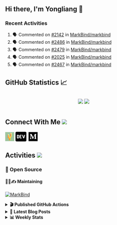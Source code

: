 ## Hi there, I'm Yongliang 👋

### Recent Activities

<!--START_SECTION:activity-->
1. 🗣 Commented on [#2142](https://github.com/MarkBind/markbind/issues/2142#issuecomment-2036729867) in [MarkBind/markbind](https://github.com/MarkBind/markbind)
2. 🗣 Commented on [#2486](https://github.com/MarkBind/markbind/pull/2486#issuecomment-2029877551) in [MarkBind/markbind](https://github.com/MarkBind/markbind)
3. 🗣 Commented on [#2479](https://github.com/MarkBind/markbind/issues/2479#issuecomment-2029841831) in [MarkBind/markbind](https://github.com/MarkBind/markbind)
4. 🗣 Commented on [#2025](https://github.com/MarkBind/markbind/issues/2025#issuecomment-2029493453) in [MarkBind/markbind](https://github.com/MarkBind/markbind)
5. 🗣 Commented on [#2467](https://github.com/MarkBind/markbind/issues/2467#issuecomment-2024159034) in [MarkBind/markbind](https://github.com/MarkBind/markbind)
<!--END_SECTION:activity-->

## GitHub Statistics :chart_with_upwards_trend:
<div align="center">
<div style="display: flex; align-items: center; justify-content: center;">

[![](https://github-readme-stats-tlylt.vercel.app/api?username=tlylt&show_icons=true&theme=tokyonight&hide_border=true&locale=en)](https://github.com/tlylt)
[![](https://github-readme-streak-stats.herokuapp.com/?user=tlylt&theme=tokyonight&hide_border=true)](https://github.com/tlylt)
</div>
</div>

## Connect With Me <img src="https://media.giphy.com/media/2wh5K5yE3ulp3xgYcG/giphy-downsized.gif" width="30">

<a href="https://www.yongliangliu.com/" target="_blank"><img align="center" src="static/site-icon.png" alt="yongliangliu.com" height="29" width="29" /></a>
<a href="https://dev.to/tlylt" target="_blank"><img align="center" src="static/dev-badge.svg" alt="dev.to/tlylt" height="35" width="35" /></a>
<a href="https://tlylt.medium.com" target="_blank"><img align="center" src="static/medium.png" alt="tlylt.medium.com" height="35" width="35" /></a>

## Activities <img src="https://media.giphy.com/media/WUlplcMpOCEmTGBtBW/giphy.gif" width="30">

### 🔭 Open Source

#### 👷‍♂️✍️ Maintaining
[![MarkBind](https://github-readme-stats-tlylt.vercel.app/api/pin/?username=markbind&repo=markbind)](https://github.com/MarkBind/markbind)

<details>
<summary> <b>🎬 Published GitHub Actions </b> </summary>

[![install-graphviz](https://github-readme-stats-tlylt.vercel.app/api/pin/?username=tlylt&repo=install-graphviz)](https://github.com/tlylt/install-graphviz)

[![reposense-action](https://github-readme-stats-tlylt.vercel.app/api/pin/?username=tlylt&repo=reposense-action)](https://github.com/tlylt/reposense-action)

[![markbin-action](https://github-readme-stats-tlylt.vercel.app/api/pin/?username=markbind&repo=markbind-action)](https://github.com/MarkBind/markbind-action)

</details>

<details>
<summary> <b>📕 Latest Blog Posts</b> </summary>

<!-- BLOG-POST-LIST:START -->
- [The 2 x 2 problem](https://yongliangliu.com/blog/2x2-problem)
- [On Keeping Task Descriptions Up to Date](https://yongliangliu.com/blog/on-keeping-task-descriptions-up-to-date)
- [Easy vs Right](https://yongliangliu.com/blog/easy-vs-right)
- [The Prebound Method and Sentinel Object Pattern in Python](https://yongliangliu.com/blog/prebound-sentinel-pattern-in-python)
- [Software Problems - Exceptions](https://yongliangliu.com/blog/software-problems-exceptions)
<!-- BLOG-POST-LIST:END -->

</details>

<details>
<summary> <b>📊 Weekly Stats</b> </summary>

<!--START_SECTION:waka-->
![Code Time](http://img.shields.io/badge/Code%20Time-1%2C199%20hrs%206%20mins-blue)

**🐱 My GitHub Data** 

> 📦 667.1 kB Used in GitHub's Storage 
 > 
> 🚫 Not Opted to Hire
 > 
> 📜 170 Public Repositories 
 > 
> 🔑 41 Private Repositories 
 > 
**I'm an Early 🐤** 

```text
🌞 Morning                3962 commits        ███████░░░░░░░░░░░░░░░░░░   29.93 % 
🌆 Daytime                3562 commits        ███████░░░░░░░░░░░░░░░░░░   26.91 % 
🌃 Evening                4885 commits        █████████░░░░░░░░░░░░░░░░   36.90 % 
🌙 Night                  828 commits         ██░░░░░░░░░░░░░░░░░░░░░░░   06.26 % 
```
📅 **I'm Most Productive on Wednesday** 

```text
Monday                   1753 commits        ███░░░░░░░░░░░░░░░░░░░░░░   13.24 % 
Tuesday                  1899 commits        ████░░░░░░░░░░░░░░░░░░░░░   14.35 % 
Wednesday                2132 commits        ████░░░░░░░░░░░░░░░░░░░░░   16.11 % 
Thursday                 1603 commits        ███░░░░░░░░░░░░░░░░░░░░░░   12.11 % 
Friday                   1668 commits        ███░░░░░░░░░░░░░░░░░░░░░░   12.60 % 
Saturday                 2051 commits        ████░░░░░░░░░░░░░░░░░░░░░   15.49 % 
Sunday                   2131 commits        ████░░░░░░░░░░░░░░░░░░░░░   16.10 % 
```


📊 **This Week I Spent My Time On** 

```text
🕑︎ Time Zone: Asia/Singapore

💬 Programming Languages: 
Markdown                 24 mins             ████████████████████░░░░░   80.41 % 
Vue.js                   5 mins              █████░░░░░░░░░░░░░░░░░░░░   19.53 % 
JavaScript               0 secs              ░░░░░░░░░░░░░░░░░░░░░░░░░   00.06 % 
```


 Last Updated on 07/04/2024 00:44:48 UTC
<!--END_SECTION:waka-->

</details>
